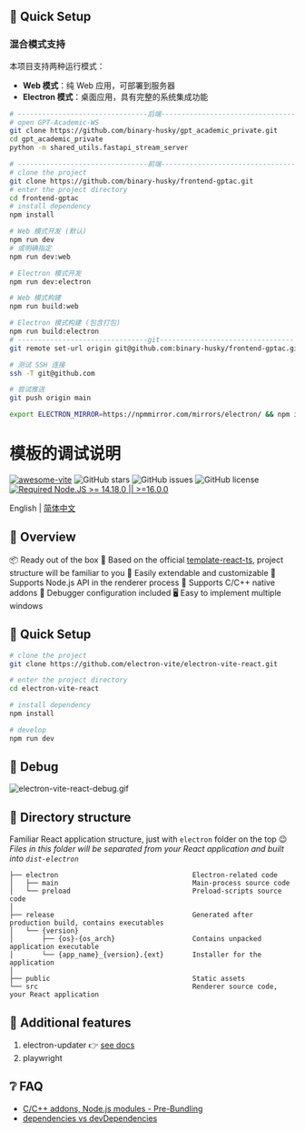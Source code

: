 
## 🛫 Quick Setup

### 混合模式支持
本项目支持两种运行模式：
- **Web 模式**：纯 Web 应用，可部署到服务器
- **Electron 模式**：桌面应用，具有完整的系统集成功能

```sh
# --------------------------------后端---------------------------------
# open GPT-Academic-WS
git clone https://github.com/binary-husky/gpt_academic_private.git
cd gpt_academic_private
python -m shared_utils.fastapi_stream_server

# --------------------------------前端---------------------------------
# clone the project
git clone https://github.com/binary-husky/frontend-gptac.git
# enter the project directory
cd frontend-gptac
# install dependency
npm install

# Web 模式开发 (默认)
npm run dev
# 或明确指定
npm run dev:web

# Electron 模式开发
npm run dev:electron

# Web 模式构建
npm run build:web

# Electron 模式构建 (包含打包)
npm run build:electron
# --------------------------------git---------------------------------
git remote set-url origin git@github.com:binary-husky/frontend-gptac.git

# 测试 SSH 连接
ssh -T git@github.com

# 尝试推送
git push origin main

export ELECTRON_MIRROR=https://npmmirror.com/mirrors/electron/ && npm install


```





# 模板的调试说明

[![awesome-vite](https://awesome.re/mentioned-badge.svg)](https://github.com/vitejs/awesome-vite)
![GitHub stars](https://img.shields.io/github/stars/caoxiemeihao/vite-react-electron?color=fa6470)
![GitHub issues](https://img.shields.io/github/issues/caoxiemeihao/vite-react-electron?color=d8b22d)
![GitHub license](https://img.shields.io/github/license/caoxiemeihao/vite-react-electron)
[![Required Node.JS >= 14.18.0 || >=16.0.0](https://img.shields.io/static/v1?label=node&message=14.18.0%20||%20%3E=16.0.0&logo=node.js&color=3f893e)](https://nodejs.org/about/releases)

English | [简体中文](README.zh-CN.md)

## 👀 Overview

📦 Ready out of the box
🎯 Based on the official [template-react-ts](https://github.com/vitejs/vite/tree/main/packages/create-vite/template-react-ts), project structure will be familiar to you
🌱 Easily extendable and customizable
💪 Supports Node.js API in the renderer process
🔩 Supports C/C++ native addons
🐞 Debugger configuration included
🖥 Easy to implement multiple windows

## 🛫 Quick Setup

```sh
# clone the project
git clone https://github.com/electron-vite/electron-vite-react.git

# enter the project directory
cd electron-vite-react

# install dependency
npm install

# develop
npm run dev
```

## 🐞 Debug

![electron-vite-react-debug.gif](/electron-vite-react-debug.gif)

## 📂 Directory structure

Familiar React application structure, just with `electron` folder on the top :wink:
*Files in this folder will be separated from your React application and built into `dist-electron`*

```tree
├── electron                                 Electron-related code
│   ├── main                                 Main-process source code
│   └── preload                              Preload-scripts source code
│
├── release                                  Generated after production build, contains executables
│   └── {version}
│       ├── {os}-{os_arch}                   Contains unpacked application executable
│       └── {app_name}_{version}.{ext}       Installer for the application
│
├── public                                   Static assets
└── src                                      Renderer source code, your React application
```

<!--
## 🚨 Be aware

This template integrates Node.js API to the renderer process by default. If you want to follow **Electron Security Concerns** you might want to disable this feature. You will have to expose needed API by yourself.

To get started, remove the option as shown below. This will [modify the Vite configuration and disable this feature](https://github.com/electron-vite/vite-plugin-electron-renderer#config-presets-opinionated).

```diff
# vite.config.ts

export default {
  plugins: [
    ...
-   // Use Node.js API in the Renderer-process
-   renderer({
-     nodeIntegration: true,
-   }),
    ...
  ],
}
```
-->

## 🔧 Additional features

1. electron-updater 👉 [see docs](src/components/update/README.md)
1. playwright

## ❔ FAQ

- [C/C++ addons, Node.js modules - Pre-Bundling](https://github.com/electron-vite/vite-plugin-electron-renderer#dependency-pre-bundling)
- [dependencies vs devDependencies](https://github.com/electron-vite/vite-plugin-electron-renderer#dependencies-vs-devdependencies)

